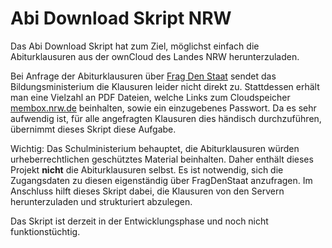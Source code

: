 # Abi Download Skript NRW

Das Abi Download Skript hat zum Ziel, möglichst einfach die Abiturklausuren aus der ownCloud des Landes NRW herunterzuladen.

Bei Anfrage der Abiturklausuren über [Frag Den Staat](https://fragdenstaat.de) sendet das Bildungsministerium die Klausuren leider nicht direkt zu. Stattdessen erhält man eine Vielzahl an PDF Dateien, welche Links zum Cloudspeicher [membox.nrw.de](https://membox.nrw.de) beinhalten, sowie ein einzugebenes Passwort. Da es sehr aufwendig ist, für alle angefragten Klausuren dies händisch durchzuführen, übernimmt dieses Skript diese Aufgabe.

Wichtig: Das Schulministerium behauptet, die Abiturklausuren würden urheberrechtlichen geschütztes Material beinhalten. Daher enthält dieses Projekt **nicht** die Abiturklausuren selbst. Es ist notwendig, sich die Zugangsdaten zu diesen eigenständig über FragDenStaat anzufragen. Im Anschluss hilft dieses Skript dabei, die Klausuren von den Servern herunterzuladen und strukturiert abzulegen.

Das Skript ist derzeit in der Entwicklungsphase und noch nicht funktionstüchtig.
